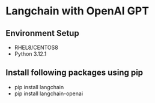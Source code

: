 # Langchain with OpenAI GPT

## Environment Setup
- RHEL8/CENTOS8
- Python 3.12.1

## Install following packages using pip
- pip install langchain
- pip install langchain-openai 
